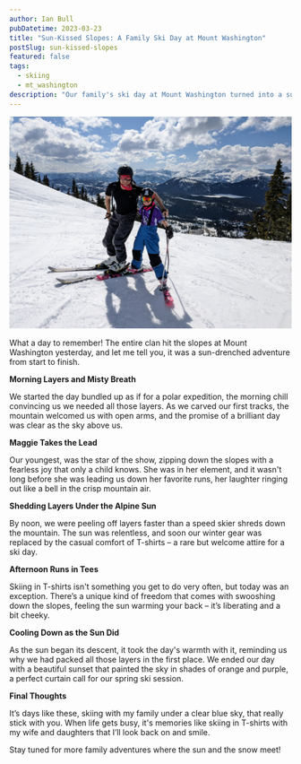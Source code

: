 ```yaml
---
author: Ian Bull
pubDatetime: 2023-03-23
title: "Sun-Kissed Slopes: A Family Ski Day at Mount Washington"
postSlug: sun-kissed-slopes
featured: false
tags:
  - skiing
  - mt_washington
description: "Our family's ski day at Mount Washington turned into a sunny T-shirt affair, complete with laughter, T-shirt weather, and our youngest, Maggie, leading the charge down the beautiful slopes."
---
```


![Skiiing](./maggie-skiing.jpg)

What a day to remember! The entire clan hit the slopes at Mount Washington yesterday, and let me tell you, it was a sun-drenched adventure from start to finish.

**Morning Layers and Misty Breath**

We started the day bundled up as if for a polar expedition, the morning chill convincing us we needed all those layers. As we carved our first tracks, the mountain welcomed us with open arms, and the promise of a brilliant day was clear as the sky above us.

**Maggie Takes the Lead**

Our youngest, was the star of the show, zipping down the slopes with a fearless joy that only a child knows. She was in her element, and it wasn't long before she was leading us down her favorite runs, her laughter ringing out like a bell in the crisp mountain air.

**Shedding Layers Under the Alpine Sun**

By noon, we were peeling off layers faster than a speed skier shreds down the mountain. The sun was relentless, and soon our winter gear was replaced by the casual comfort of T-shirts – a rare but welcome attire for a ski day.

**Afternoon Runs in Tees**

Skiing in T-shirts isn't something you get to do very often, but today was an exception. There’s a unique kind of freedom that comes with swooshing down the slopes, feeling the sun warming your back – it’s liberating and a bit cheeky.

**Cooling Down as the Sun Did**

As the sun began its descent, it took the day's warmth with it, reminding us why we had packed all those layers in the first place. We ended our day with a beautiful sunset that painted the sky in shades of orange and purple, a perfect curtain call for our spring ski session.

**Final Thoughts**

It’s days like these, skiing with my family under a clear blue sky, that really stick with you. When life gets busy, it's memories like skiing in T-shirts with my wife and daughters that I’ll look back on and smile.

Stay tuned for more family adventures where the sun and the snow meet!

